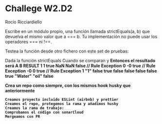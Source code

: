 # Challege W2.D2

Rocío Ricciardiello

Escribe en un módulo propio, una función llamada strictEquals(a, b) que devuelva el mismo valor que a === b. Tu implementación no puede usar los operadores === ni !==.

Testea la función desde otro fichero con este set de pruebas:

Dada la función strictEquals
Cuando se comparan <A> y <B>
Entonces el resultado será <Result>
A B RESULT
1 1 true
NaN NaN false // Rule Exception
0 -0 true // Rule Exception
-0 0 true // Rule Exception
1 "1" false
true false false
false false true
"Water" "oil" false

Crea un repo como siempre, con los mismos hook husky que anteriormente

    Creamos proyecto incluido ESLint (airbnb) y prettier
    Creamos el repo, protegemos la rama y añadimos husky
    Creamos la rama de trabajo:
    Comprobamos el código con sonarCloud
    Mergeamos con PR

